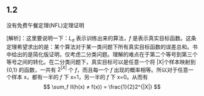 ## 1.2

没有免费午餐定理(NFL)定理证明

[解析]：这里要说明一下：$L_a$ 表示训练出来的算法，$f$ 是表示真实目标函数。这条定理希望求出的是：某个算法对于某一类问题下所有真实目标函数的误差总和。书中给出的是简化版证明，仅考虑二分类问题。理解的难点在于第二个等号到第三个等号之间的转化。在二分类问题下，真实目标可以是任意一个将 |X|个样本映射到 {0,1} 的函数，一共有 $2^{|X|}$ 个 $f$，而且每一个 $f$ 出现的概率相等。所以对于任意一个样本 x，都有一半的  $f$ 下 x=1，另一半的 $f$ 下 x=0。从而有
$$
\sum_f Ⅱ(h(x) ≠ f(x)) = \frac{1}{2}2^{|X|}
$$
